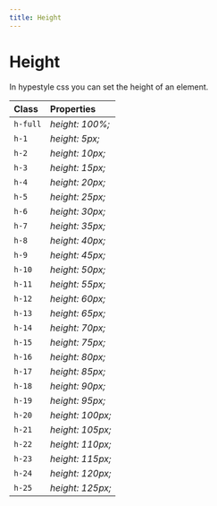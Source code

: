 ```yaml
---
title: Height
---
```


# Height

In hypestyle css you can set the height of an element.

| Class    | Properties       |
| :------- | :--------------- |
| `h-full` | _height: 100%;_  |
| `h-1`    | _height: 5px;_   |
| `h-2`    | _height: 10px;_  |
| `h-3`    | _height: 15px;_  |
| `h-4`    | _height: 20px;_  |
| `h-5`    | _height: 25px;_  |
| `h-6`    | _height: 30px;_  |
| `h-7`    | _height: 35px;_  |
| `h-8`    | _height: 40px;_  |
| `h-9`    | _height: 45px;_  |
| `h-10`   | _height: 50px;_  |
| `h-11`   | _height: 55px;_  |
| `h-12`   | _height: 60px;_  |
| `h-13`   | _height: 65px;_  |
| `h-14`   | _height: 70px;_  |
| `h-15`   | _height: 75px;_  |
| `h-16`   | _height: 80px;_  |
| `h-17`   | _height: 85px;_  |
| `h-18`   | _height: 90px;_  |
| `h-19`   | _height: 95px;_  |
| `h-20`   | _height: 100px;_ |
| `h-21`   | _height: 105px;_ |
| `h-22`   | _height: 110px;_ |
| `h-23`   | _height: 115px;_ |
| `h-24`   | _height: 120px;_ |
| `h-25`   | _height: 125px;_ |
